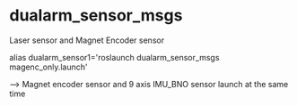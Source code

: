 # dualarm_sensor_msgs
Laser sensor and Magnet Encoder sensor

alias dualarm_sensor1='roslaunch dualarm_sensor_msgs magenc_only.launch'

--> Magnet encoder sensor and 9 axis IMU_BNO sensor launch at the same time
